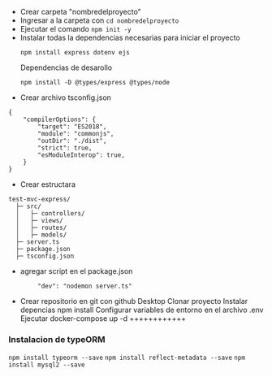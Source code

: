 * Crear carpeta "nombredelproyecto"
* Ingresar a la carpeta con  ```cd nombredelproyecto```
* Ejecutar el comando ```npm init -y```
* Instalar todas la dependencias necesarias para iniciar el proyecto
    ```
    npm install express dotenv ejs 
    ```
    Dependencias de desarollo 
    ```
    npm install -D @types/express @types/node
    ```
* Crear archivo tsconfig.json
```
{
    "compilerOptions": {
        "target": "ES2018",
        "module": "commonjs",
        "outDir": "./dist",
        "strict": true,
        "esModuleInterop": true,
    }
}
```
* Crear estructara 
```
test-mvc-express/
  ├─ src/
  │   ├─ controllers/
  │   ├─ views/
  │   ├─ routes/
  │   ├─ models/
  ├─ server.ts
  ├─ package.json
  ├─ tsconfig.json

```
* agregar script en el package.json
```
		"dev": "nodemon server.ts"
```
* Crear repositorio en git con github Desktop
Clonar proyecto
Instalar depencias npm install
Configurar variables de entorno en el archivo .env 
Ejecutar docker-compose up -d
++++++++++++
### Instalacion de typeORM
```npm install typeorm --save```
```npm install reflect-metadata --save```
```npm install mysql2 --save```

